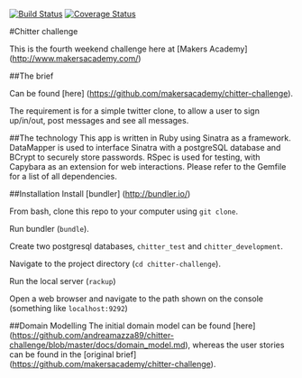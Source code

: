 [![Build Status](https://travis-ci.org/andreamazza89/chitter-challenge.svg?branch=master)](https://travis-ci.org/andreamazza89/chitter-challenge.svg?branch=master)
[![Coverage Status](https://coveralls.io/repos/github/andreamazza89/chitter-challenge/badge.svg?branch=master)](https://coveralls.io/github/andreamazza89/chitter-challenge?branch=master)

#Chitter challenge

This is the fourth weekend challenge here at [Makers Academy] (http://www.makersacademy.com/)

##The brief

Can be found [here] (https://github.com/makersacademy/chitter-challenge).

The requirement is for a simple twitter clone, to allow a user to sign up/in/out, post messages and see all messages.

##The technology
This app is written in Ruby using Sinatra as a framework. DataMapper is used to interface Sinatra with a postgreSQL database and BCrypt to securely store passwords. RSpec is used for testing, with Capybara as an extension for web interactions. Please refer to the Gemfile for a list of all dependencies.

##Installation
Install [bundler] (http://bundler.io/)

From bash, clone this repo to your computer using `git clone`.

Run bundler (`bundle`).

Create two postgresql databases, `chitter_test` and `chitter_development`.

Navigate to the project directory (`cd chitter-challenge`).

Run the local server (`rackup`)

Open a web browser and navigate to the path shown on the console (something like `localhost:9292`)

##Domain Modelling
The initial domain model can be found [here] (https://github.com/andreamazza89/chitter-challenge/blob/master/docs/domain_model.md), whereas the user stories can be found in the [original brief] (https://github.com/makersacademy/chitter-challenge).
